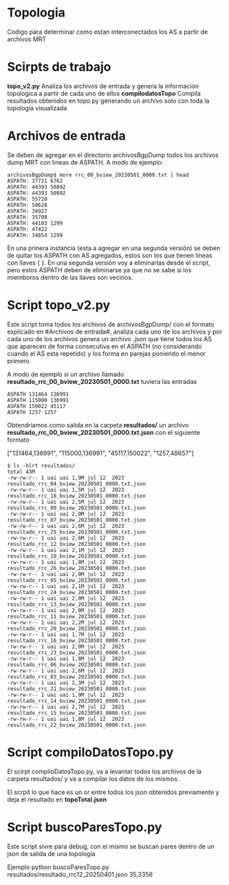 # Topologia
Codigo para determinar como estan interconectados los AS a partir de archivos MRT

# Scirpts de trabajo

**topo_v2.py** Analiza los archivos de entrada y genera la información topologica a partir de cada uno de ellos
**compilodatosTopo** Compila resultados obtenidos en topo.py generando un archivo solo con toda la topología visualizada

# Archivos de entrada
Se deben de agregar en el directorio archivosBgpDump todos los archivos dump MRT con lineas de ASPATH.
A modo de ejemplo:

```
archivosBgpDump$ more rrc_00_bview_20230501_0000.txt | head
ASPATH: 37721 6762
ASPATH: 44393 50892
ASPATH: 44393 50892
ASPATH: 55720
ASPATH: 50628
ASPATH: 34927
ASPATH: 35708
ASPATH: 44103 1299
ASPATH: 47422
ASPATH: 34854 1299
```

En una prinera instancia (esta a agregar en una segunda versión) se deben de quitar los ASPATH con AS agregados, estos son los que tienen líneas con llaves { }. En una segunda versión voy a eliminarlas desde el script, pero estos ASPATH deben de eliminarse ya que no se sabe si los miemboros dentro de las llaves son vecinos.

# Script topo_v2.py

Este script toma todos los archivos de archivosBgpDump/ con el formato explicado en #Archivos de entrada#, analiza cada uno de los archivos y por cada uno de los archivos genera un archivo .json que tiene todos los AS que aparecen de forma consecutiva en el ASPATH (no considerando cuando el AS esta repetido) y los forma en parejas poniendo el menor primero.

A modo de ejemplo si un archivo llamado **resultado_rrc_00_bview_20230501_0000.txt** tuviera las entradas
```
ASPATH 131464 136991
ASPATH 115000 136991
ASPATH 150022 45117
ASPATH 1257 1257
```
Obtendríamos como salida en la carpeta **resultados/** un archivo **resultado_rrc_00_bview_20230501_0000.txt.json** con el siguiente formato

["131464,136991", "115000,136991", "45117,150022", "1257,48657"]

```
$ ls -hlrt resultados/
total 43M
-rw-rw-r-- 1 uai uai 1,9M jul 12  2023 resultado_rrc_04_bview_20230501_0000.txt.json
-rw-rw-r-- 1 uai uai 1,5M jul 12  2023 resultado_rrc_18_bview_20230501_0000.txt.json
-rw-rw-r-- 1 uai uai 2,5M jul 12  2023 resultado_rrc_00_bview_20230501_0000.txt.json
-rw-rw-r-- 1 uai uai 2,0M jul 12  2023 resultado_rrc_07_bview_20230501_0000.txt.json
-rw-rw-r-- 1 uai uai 2,6M jul 12  2023 resultado_rrc_25_bview_20230501_0000.txt.json
-rw-rw-r-- 1 uai uai 2,6M jul 12  2023 resultado_rrc_12_bview_20230501_0000.txt.json
-rw-rw-r-- 1 uai uai 2,1M jul 12  2023 resultado_rrc_10_bview_20230501_0000.txt.json
-rw-rw-r-- 1 uai uai 1,8M jul 12  2023 resultado_rrc_26_bview_20230501_0000.txt.json
-rw-rw-r-- 1 uai uai 2,0M jul 12  2023 resultado_rrc_05_bview_20230501_0000.txt.json
-rw-rw-r-- 1 uai uai 2,1M jul 12  2023 resultado_rrc_24_bview_20230501_0000.txt.json
-rw-rw-r-- 1 uai uai 2,0M jul 12  2023 resultado_rrc_13_bview_20230501_0000.txt.json
-rw-rw-r-- 1 uai uai 2,0M jul 12  2023 resultado_rrc_11_bview_20230501_0000.txt.json
-rw-rw-r-- 1 uai uai 2,2M jul 12  2023 resultado_rrc_20_bview_20230501_0000.txt.json
-rw-rw-r-- 1 uai uai 1,7M jul 12  2023 resultado_rrc_16_bview_20230501_0000.txt.json
-rw-rw-r-- 1 uai uai 2,0M jul 12  2023 resultado_rrc_23_bview_20230501_0000.txt.json
-rw-rw-r-- 1 uai uai 1,8M jul 12  2023 resultado_rrc_06_bview_20230501_0000.txt.json
-rw-rw-r-- 1 uai uai 2,6M jul 12  2023 resultado_rrc_03_bview_20230501_0000.txt.json
-rw-rw-r-- 1 uai uai 2,3M jul 12  2023 resultado_rrc_21_bview_20230501_0000.txt.json
-rw-rw-r-- 1 uai uai 1,9M jul 12  2023 resultado_rrc_14_bview_20230501_0000.txt.json
-rw-rw-r-- 1 uai uai 2,7M jul 12  2023 resultado_rrc_15_bview_20230501_0000.txt.json
-rw-rw-r-- 1 uai uai 1,8M jul 12  2023 resultado_rrc_22_bview_20230501_0000.txt.json
```
# Script compiloDatosTopo.py

El scirpt compiloDatosTopo.py, va a levantar todos los archivos de la carpeta resultados/ y va a compilar los datos de los mismos.

El scrpit lo que hace es un or entre todos los json obtenidos previamente y deja el resultado en **topoTotal.json**

# Script buscoParesTopo.py

Este script sivre para debug, con el mismo se buscan pares dentro de un json de salida de una topología

Ejemplo
python buscoParesTopo.py resultados/resultado_rrc12_20250401.json 35,3356
